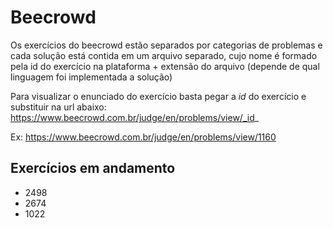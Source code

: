 # Beecrowd

Os exercícios do beecrowd estão separados por categorias de problemas e cada solução está contida em um arquivo separado, cujo nome é formado pela id do exercício na plataforma +  extensão do arquivo (depende de qual linguagem foi implementada a solução)

Para visualizar o enunciado do exercício basta pegar a _id_ do exercício e substituir na url abaixo:
https://www.beecrowd.com.br/judge/en/problems/view/_id_

Ex: https://www.beecrowd.com.br/judge/en/problems/view/1160

## Exercícios em andamento
- 2498
- 2674
- 1022
